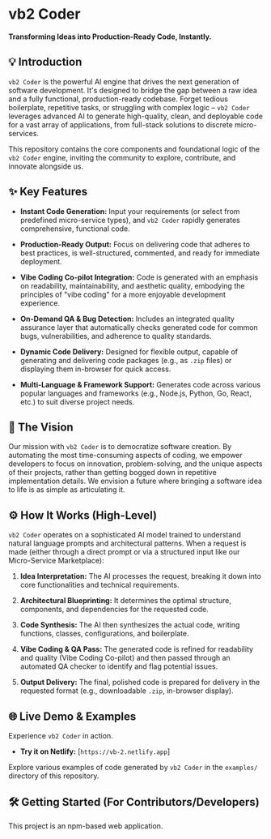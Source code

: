 # vb2 Coder

<!-- Add other badges as your project grows, e.g., build status, contributors, language usage -->

**Transforming Ideas into Production-Ready Code, Instantly.**

## 💡 Introduction

`vb2 Coder` is the powerful AI engine that drives the next generation of software development. It's designed to bridge the gap between a raw idea and a fully functional, production-ready codebase. Forget tedious boilerplate, repetitive tasks, or struggling with complex logic – `vb2 Coder` leverages advanced AI to generate high-quality, clean, and deployable code for a vast array of applications, from full-stack solutions to discrete micro-services.

This repository contains the core components and foundational logic of the `vb2 Coder` engine, inviting the community to explore, contribute, and innovate alongside us.

## ✨ Key Features

* **Instant Code Generation:** Input your requirements (or select from predefined micro-service types), and `vb2 Coder` rapidly generates comprehensive, functional code.

* **Production-Ready Output:** Focus on delivering code that adheres to best practices, is well-structured, commented, and ready for immediate deployment.

* **Vibe Coding Co-pilot Integration:** Code is generated with an emphasis on readability, maintainability, and aesthetic quality, embodying the principles of "vibe coding" for a more enjoyable development experience.

* **On-Demand QA & Bug Detection:** Includes an integrated quality assurance layer that automatically checks generated code for common bugs, vulnerabilities, and adherence to quality standards.

* **Dynamic Code Delivery:** Designed for flexible output, capable of generating and delivering code packages (e.g., as `.zip` files) or displaying them in-browser for quick access.

* **Multi-Language & Framework Support:** Generates code across various popular languages and frameworks (e.g., Node.js, Python, Go, React, etc.) to suit diverse project needs.

## 🚀 The Vision

Our mission with `vb2 Coder` is to democratize software creation. By automating the most time-consuming aspects of coding, we empower developers to focus on innovation, problem-solving, and the unique aspects of their projects, rather than getting bogged down in repetitive implementation details. We envision a future where bringing a software idea to life is as simple as articulating it.

## ⚙️ How It Works (High-Level)

`vb2 Coder` operates on a sophisticated AI model trained to understand natural language prompts and architectural patterns. When a request is made (either through a direct prompt or via a structured input like our Micro-Service Marketplace):

1.  **Idea Interpretation:** The AI processes the request, breaking it down into core functionalities and technical requirements.

2.  **Architectural Blueprinting:** It determines the optimal structure, components, and dependencies for the requested code.

3.  **Code Synthesis:** The AI then synthesizes the actual code, writing functions, classes, configurations, and boilerplate.

4.  **Vibe Coding & QA Pass:** The generated code is refined for readability and quality (Vibe Coding Co-pilot) and then passed through an automated QA checker to identify and flag potential issues.

5.  **Output Delivery:** The final, polished code is prepared for delivery in the requested format (e.g., downloadable `.zip`, in-browser display).

## 🌐 Live Demo & Examples

Experience `vb2 Coder` in action.

* **Try it on Netlify:** \[`https://vb-2.netlify.app`\]

Explore various examples of code generated by `vb2 Coder` in the `examples/` directory of this repository.

## 🛠️ Getting Started (For Contributors/Developers)

This project is an npm-based web application.
